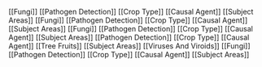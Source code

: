 [[Fungi]]
[[Pathogen Detection]]
[[Crop Type]]
[[Causal Agent]]
[[Subject Areas]]
[[Fungi]]
[[Pathogen Detection]]
[[Crop Type]]
[[Causal Agent]]
[[Subject Areas]]
[[Fungi]]
[[Pathogen Detection]]
[[Crop Type]]
[[Causal Agent]]
[[Subject Areas]]
[[Pathogen Detection]]
[[Crop Type]]
[[Causal Agent]]
[[Tree Fruits]]
[[Subject Areas]]
[[Viruses And Viroids]]
[[Fungi]]
[[Pathogen Detection]]
[[Crop Type]]
[[Causal Agent]]
[[Subject Areas]]
